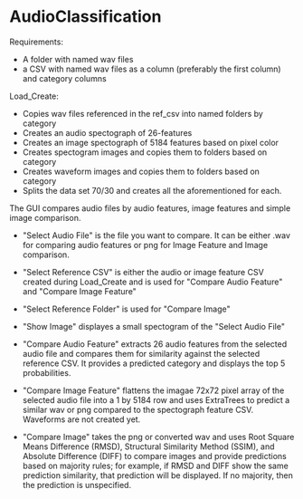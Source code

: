 # AudioClassification
Requirements:
- A folder with named wav files
- a CSV with named wav files as a column (preferably the first column) and category columns

 Load_Create:
 - Copies wav files referenced in the ref_csv into named folders by category
 - Creates an audio spectograph of 26-features
 - Creates an image spectograph of 5184 features based on pixel color
 - Creates spectogram images and copies them to folders based on category
 - Creates waveform images and copies them to folders based on category
 - Splits the data set 70/30 and creates all the aforementioned for each. 
 
 The GUI compares audio files by audio features, image features and simple image comparison.
 - "Select Audio File" is the file you want to compare. It can be either .wav for comparing audio features or png for Image Feature and Image comparison.
 - "Select Reference CSV" is either the audio or image feature CSV created during Load_Create and is used for "Compare Audio Feature" and "Compare Image Feature"
 - "Select Reference Folder" is used for "Compare Image"
 - "Show Image" displayes a small spectogram of the "Select Audio File"
 
 - "Compare Audio Feature" extracts 26 audio features from the selected audio file and compares them for similarity against the selected reference CSV. It provides a predicted category and displays the top 5 probabilities.
 - "Compare Image Feature" flattens the imagae 72x72 pixel array of the selected audio file into a 1 by 5184 row and uses ExtraTrees to predict a similar wav or png compared to the spectograph feature CSV. Waveforms are not created yet.
 - "Compare Image" takes the png or converted wav and uses Root Square Means Difference (RMSD), Structural Similarity Method (SSIM), and Absolute Difference (DIFF) to compare images and provide predictions based on majority rules; for example, if RMSD and DIFF show the same prediction similarity, that prediction will be displayed. If no majority, then the prediction is unspecified.
 
 
 
